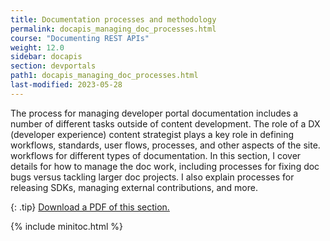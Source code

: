 ```yaml
---
title: Documentation processes and methodology
permalink: docapis_managing_doc_processes.html
course: "Documenting REST APIs"
weight: 12.0
sidebar: docapis
section: devportals
path1: docapis_managing_doc_processes.html
last-modified: 2023-05-28
---
```


The process for managing developer portal documentation includes a number of different tasks outside of content development. The role of a DX (developer experience) content strategist plays a key role in defining workflows, standards, user flows, processes, and other aspects of the site. workflows for different types of documentation. In this section, I cover details for how to manage the doc work, including processes for fixing doc bugs versus tackling larger doc projects. I also explain processes for releasing SDKs, managing external contributions, and more.

{: .tip}
<a class="noCrossRef" href="https://s3.us-west-1.wasabisys.com/learnapidoc-outputs/docapis_thirteen.pdf"><i class="fa fa-file-pdf-o"></i> Download a PDF of this section.</a>

{% include minitoc.html %}
